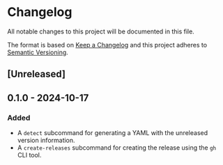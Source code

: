 # Changelog
All notable changes to this project will be documented in this file.

The format is based on [Keep a Changelog](http://keepachangelog.com/en/1.0.0/)
and this project adheres to [Semantic Versioning](http://semver.org/spec/v2.0.0.html).

## [Unreleased]

## 0.1.0 - 2024-10-17
### Added
- A `detect` subcommand for generating a YAML with the unreleased version
  information.
- A `create-releases` subcommand for creating the release using the `gh` CLI
  tool.
